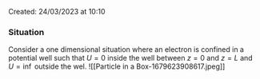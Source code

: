 Created: 24/03/2023 at 10:10

### Situation
Consider a one dimensional situation where an electron is confined in a potential well such that $U = 0$ inside the well between $z = 0$ and $z = L$ and $U = \inf$ outside the wel.
![[Particle in a Box-1679623908617.jpeg]]